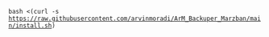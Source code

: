 <code>bash <(curl -s https://raw.githubusercontent.com/arvinmoradi/ArM_Backuper_Marzban/main/install.sh)</code>
